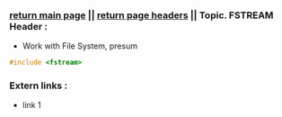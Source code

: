 ### [return main page](../../README.md) || [return page headers](PAGE_HEADERS.md) ||  Topic. FSTREAM Header :
* Work with File System, presum
```cpp
#include <fstream>
```

### Extern links :
* link 1
